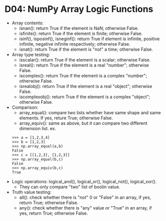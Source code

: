 # D04: NumPy Array Logic Functions
*	Array contents:
	*	isnan(): return True if the element is NaN; otherwise False.
	*	isfinite(): return True if the element is finite; otherwise False.
	*	isinf(), isposinf(), isneginf(): return True if element is infinite, positive infinite, negative infinite respectively; otherwise False.
	*	isnat(): return True if the element is "not" a time; otherwise False.
*	Array type testing:
	*	isscalar(): return True if the element is a scalar; otherwise False.
	*	isreal(): return True if the element is a real "number"; otherwise False.
	*	iscomplex(): return True if the element is a complex "number"; otherwise False.
	*	isrealobj(): return True if the element is a real "object"; otherwise False.
	*	iscomplexobj(): return True if the element is a complex "object"; otherwise False.
*	Comparison:
	*	array_equal(): compare two lists whether have same shape and same elements. If yes, reture True; otherwise False.
	*	array_equiv(): same as above, but it can compare two different dimension list.
	ex.
	```
	>>> a = [1,2,3,4]
	>>> b = [1,2,3]
	>>> np.array_equal(a,b)
	False
	>>> c = [[1,2,3], [1,2,3]]
	>>> np.array_equal(b,c)
	False
	>>> np.array_equiv(b,c)
	True
	```
*	Logic operations: logical_and(), logical_or(), logical_not(), logical_xor().
	*	They can only compare "two" list of boolin value.
*	Truth value testing:
	*	all(): check whether there is "not" 0 or "False" in an array, if yes, return True; otherwise False.
	*	any(): check whether there is "any" value or "True" in an array, if yes, return True; otherwise False.


